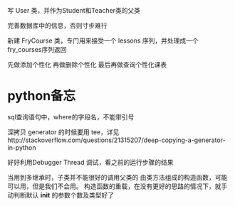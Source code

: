 写 User 类，并作为Student和Teacher类的父类

完善数据库中的信息，否则寸步难行

新建 FryCourse 类，专门用来接受一个 lessons 序列，并处理成一个fry_courses序列返回

先做添加个性化
再做删除个性化
最后再做查询个性化课表






# python备忘

   sql查询语句中，where的字段名，不能带引号
   
   深拷贝 generator 的时候要用 tee，详见http://stackoverflow.com/questions/21315207/deep-copying-a-generator-in-python
   
   好好利用Debugger Thread 调试，看之前的运行步骤的结果
   
   当用到多继承时，子类并不能很好的调用父类的 由类方法组成的构造函数，可能可以用，但是我们不会用。
   构造函数的重载，在没有更好的思路的情况下，就手动判断默认 __init__ 的参数个数及类型好了